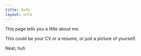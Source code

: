 ```yaml
---
title: Info
layout: info
---
```

This page tells you a little about me.

This could be your CV or a resume, or just a picture of yourself. 

Neat, huh


